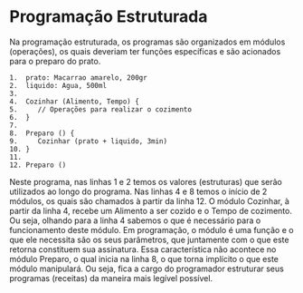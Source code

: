 # Programação Estruturada

Na programação estruturada, os programas são organizados em módulos (operações), os quais deveriam ter funções específicas e são acionados para o preparo do prato.

~~~~~~~~
1.  prato: Macarrao amarelo, 200gr
2.  liquido: Agua, 500ml
3. 
4.  Cozinhar (Alimento, Tempo) {
5. 	   // Operações para realizar o cozimento
6.  }
7. 
8.  Preparo () {
9. 	   Cozinhar (prato + liquido, 3min)
10. }
11.
12. Preparo ()
~~~~~~~~

Neste programa, nas linhas 1 e 2 temos os valores (estruturas) que serão utilizados ao longo do programa. Nas linhas 4 e 8 temos o início de 2 módulos, os quais são chamados à partir da linha 12. O módulo Cozinhar, à partir da linha 4, recebe um Alimento a ser cozido e o Tempo de cozimento. Ou seja, olhando para a linha 4 sabemos o que é necessário para o funcionamento deste módulo. Em programação, o módulo é uma função e o que ele necessita são os seus parâmetros, que juntamente com o que este retorna constituem sua assinatura. Essa característica não acontece no módulo Preparo, o qual inicia na linha 8, o que torna implícito o que este módulo manipulará. Ou seja, fica a cargo do programador estruturar seus programas (receitas) da maneira mais legível possível.

